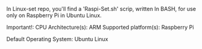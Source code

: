 In Linux-set repo, you'll find
a 'Raspi-Set.sh' scrip, written
In BASH, for use only on Raspberry Pi 
in Ubuntu Linux.

Important!:
CPU Architecture(s): ARM
Supported platform(s): Raspberry Pi 

Default Operating System: Ubuntu Linux
